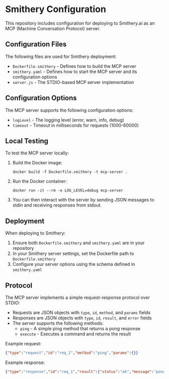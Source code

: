 # Smithery Configuration

This repository includes configuration for deploying to Smithery.ai as an MCP (Machine Conversation Protocol) server.

## Configuration Files

The following files are used for Smithery deployment:

- `Dockerfile.smithery` - Defines how to build the MCP server
- `smithery.yaml` - Defines how to start the MCP server and its configuration options
- `server.js` - The STDIO-based MCP server implementation

## Configuration Options

The MCP server supports the following configuration options:

- `logLevel` - The logging level (error, warn, info, debug)
- `timeout` - Timeout in milliseconds for requests (1000-60000)

## Local Testing

To test the MCP server locally:

1. Build the Docker image:
   ```
   docker build -f Dockerfile.smithery -t mcp-server .
   ```

2. Run the Docker container:
   ```
   docker run -it --rm -e LOG_LEVEL=debug mcp-server
   ```

3. You can then interact with the server by sending JSON messages to stdin and receiving responses from stdout.

## Deployment

When deploying to Smithery:

1. Ensure both `Dockerfile.smithery` and `smithery.yaml` are in your repository
2. In your Smithery server settings, set the Dockerfile path to `Dockerfile.smithery`
3. Configure your server options using the schema defined in `smithery.yaml`

## Protocol

The MCP server implements a simple request-response protocol over STDIO:

- Requests are JSON objects with `type`, `id`, `method`, and `params` fields
- Responses are JSON objects with `type`, `id`, `result`, and `error` fields
- The server supports the following methods:
  - `ping` - A simple ping method that returns a pong response
  - `execute` - Executes a command and returns the result

Example request:
```json
{"type":"request","id":"req_1","method":"ping","params":{}}
```

Example response:
```json
{"type":"response","id":"req_1","result":{"status":"ok","message":"pong"},"error":null}
``` 